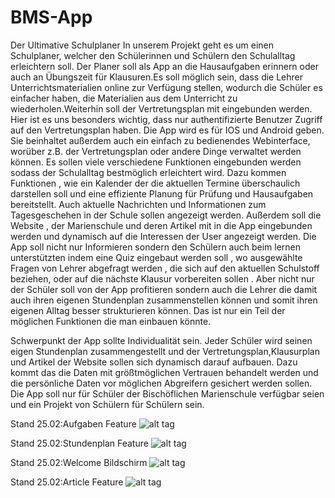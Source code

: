 # BMS-App
Der Ultimative Schulplaner
In unserem Projekt geht es um einen Schulplaner, welcher den Schülerinnen und Schülern den Schulalltag erleichtern soll. 
Der Planer soll als App an die Hausaufgaben erinnern oder auch an Übungszeit für Klausuren.Es soll möglich sein, dass die Lehrer Unterrichtsmaterialien online zur Verfügung stellen, wodurch die Schüler es einfacher haben, die Materialien aus
dem Unterricht zu wiederholen.Weiterhin soll der Vertretungsplan mit eingebunden werden. Hier ist es uns besonders wichtig, dass nur authentifizierte Benutzer Zugriff auf den Vertretungsplan haben.
Die App wird es für IOS und Android geben. Sie beinhaltet außerdem auch ein einfach zu bedienendes Webinterface, worüber z.B.
der Vertretungsplan oder andere Dinge verwaltet werden können. Es sollen viele verschiedene Funktionen eingebunden werden sodass der Schulalltag bestmöglich erleichtert wird. Dazu kommen Funktionen , wie ein Kalender der die aktuellen Termine überschaulich darstellen soll und eine effiziente Planung für Prüfung und Hausaufgaben bereitstellt. Auch aktuelle Nachrichten und Informationen zum Tagesgeschehen in der Schule sollen angezeigt werden. Außerdem soll die Website , der Marienschule und deren Artikel mit in die App eingebunden werden und dynamisch auf die Interessen der User angezeigt werden. Die App soll nicht nur Informieren sondern den Schülern auch beim lernen unterstützten indem eine Quiz eingebaut werden soll , wo ausgewählte Fragen von Lehrer abgefragt werden , die sich auf den aktuellen Schulstoff beziehen, oder auf die nächste Klausur vorbereiten sollen . Aber nicht nur der Schüler soll von der App profitieren sondern auch die Lehrer die damit auch ihren eigenen Stundenplan zusammenstellen können und somit ihren eigenen Alltag besser strukturieren können. Das ist nur ein Teil der möglichen Funktionen die man einbauen könnte.
 
Schwerpunkt der App sollte Individualität sein. Jeder Schüler wird seinen eigen Stundenplan zusammengestellt und der Vertretungsplan,Klausurplan und Artikel der Website sollen sich dynamisch darauf aufbauen. Dazu kommt das die Daten mit größtmöglichen Vertrauen behandelt werden und die persönliche Daten vor möglichen Abgreifern gesichert werden sollen. Die App soll nur für Schüler der Bischöflichen Marienschule verfügbar seien und ein Projekt von Schülern für Schülern sein.

Stand 25.02:Aufgaben Feature
![alt tag](https://raw.githubusercontent.com/LeonErath/BMS-App/master/app/src/main/res/drawable/Screenshot_Aufgaben.PNG)

Stand 25.02:Stundenplan Feature
![alt tag](https://raw.githubusercontent.com/LeonErath/BMS-App/master/app/src/main/res/drawable/Screenshot_Stundenplan.PNG)

Stand 25.02:Welcome Bildschirm
![alt tag](https://raw.githubusercontent.com/LeonErath/BMS-App/master/app/src/main/res/drawable/Screenshot_Welcome.PNG)

Stand 25.02:Article Feature
![alt tag](https://raw.githubusercontent.com/LeonErath/BMS-App/master/app/src/main/res/drawable/screenshot_article.PNG)
